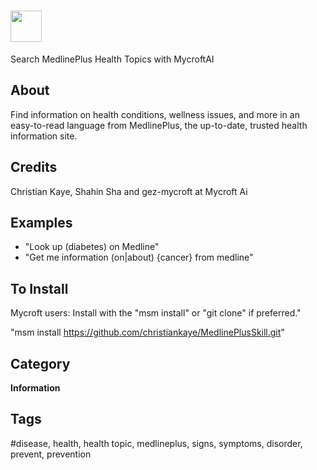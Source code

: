 # <img src="https://raw.githack.com/FortAwesome/Font-Awesome/master/svgs/solid/laptop-medical.svg" card_color="#22A7F0" width="50" height="50" style="vertical-align:bottom"/> 

Search MedlinePlus Health Topics with MycroftAI

## About
Find information on health conditions, wellness issues, and more in an easy-to-read language from MedlinePlus, the up-to-date, trusted health information site.

## Credits
Christian Kaye, Shahin Sha and gez-mycroft at Mycroft Ai

## Examples
* "Look up (diabetes) on Medline"
* "Get me information (on|about) {cancer} from medline"

## To Install
Mycroft users: Install with the "msm install" or "git clone" if preferred."

 "msm install https://github.com/christiankaye/MedlinePlusSkill.git"

## Category
**Information**

## Tags
#disease, health, health topic, medlineplus, signs, symptoms, disorder, prevent, prevention

